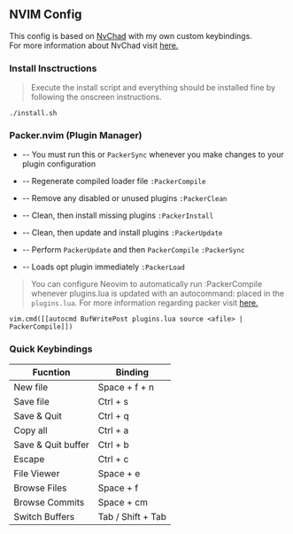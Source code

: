 ## NVIM Config

This config is based on [NvChad](https://github.com/siduck76/NvChad) with my own custom keybindings.
<br>
For more information about NvChad visit [here.](https://github.com/siduck76/NvChad/wiki#clone-my-setup)


### Install Insctructions

> Execute the install script and everything should be installed fine by following the onscreen instructions.

```
./install.sh
```


### Packer.nvim (Plugin Manager)

* -- You must run this or `PackerSync` whenever you make changes to your plugin configuration

* -- Regenerate compiled loader file
`:PackerCompile`

* -- Remove any disabled or unused plugins
`:PackerClean`

* -- Clean, then install missing plugins
`:PackerInstall`

* -- Clean, then update and install plugins
`:PackerUpdate`

* -- Perform `PackerUpdate` and then `PackerCompile`
`:PackerSync`

* -- Loads opt plugin immediately
`:PackerLoad `

> You can configure Neovim to automatically run :PackerCompile whenever plugins.lua is updated with an autocommand: placed in the `plugins.lua`.
For more information regarding packer visit [here.](https://github.com/wbthomason/packer.nvim)
```
vim.cmd([[autocmd BufWritePost plugins.lua source <afile> | PackerCompile]])
```

### Quick Keybindings

| Fucntion     | Binding        |
|--------------|----------------|
| New file     | Space + f + n  |
| Save file    | Ctrl + s       |
| Save & Quit  | Ctrl + q       |
| Copy all   | Ctrl + a      |
| Save & Quit buffer   | Ctrl + b       |
| Escape  | Ctrl + c       |
| File Viewer  | Space + e      |
| Browse Files | Space + f      |
| Browse Commits | Space + cm      |
| Switch Buffers | Tab / Shift + Tab      |
